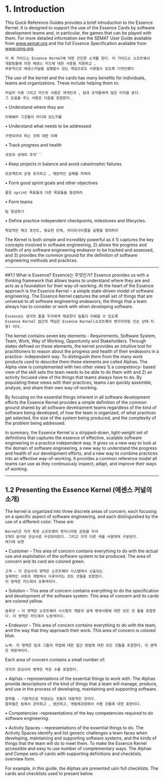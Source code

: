 # 1. Introduction
This Quick Reference Guides provides a brief introduction to the Essence Kernel. It is designed to support the use of the Essence Cards by software development teams and, in particular, the games that can be played with them. For more detailed information see the SEMAT User Guide available from www.semat.org and the full Essence Specification available from www.omg.org.

    이 퀵 가이드는 Essence Kernel에 대한 간단한 소개를 한다. 이 가이드는 소프트웨서 
    개발팀들에 의한 에센스 카드에 대한 사용을 지원하고 ,
    부분적으로 에센스커널을 실행할수 있는 게임으로도 사용할수 있도록 디자인했다




The use of the kernel and the cards has many benefits for individuals, teams and organizations. These include helping them to:

    커널의 사용 그리고 카드의 사용은 개개인과 , 팀과 조직들에게 많은 이익을 준다. 
    그 도움을 주는 사항은 다음을 포함한다.

• Understand where they are 

    이해해라 그것들이 어디에 있는지를

• Understand what needs to be addressed 

    구현되어야 하는 것에 대한 이해 

• Track progress and health 

    과정과 상태의 추적```

• Keep projects in balance and avoid catastrophic failures

    프로젝트의 균형 유지하고 , 재앙적인 실패들 피하라

• Form good sprint goals and other objectives

    좋은 sprint 목표들과 다른 목표들을 형성하라 

• Form teams

    팀 형성하기

• Define practice independent checkpoints, milestones and lifecycles.

    독립적인 체크 포인트, 중요한 단계, 라이프사이클을 실행을 정의하라










The Kernel is both simple and incredibly powerful as it 1) captures the key concepts involved in software engineering, 2) allows the progress and health of any software engineering endeavor to be tracked and assessed, and 3) provides the common ground for the definition of software engineering methods and practices.


---

##1.1	What is Essence? Essence는 무엇인가?
Essence provides us with a thinking framework that allows teams to understand where they are and acts as a foundation for their way-of-working. At the heart of the Essence approach is the Essence Kernel – a simple state-driven model of software engineering. The Essence Kernel captures the small set of things that are universal to all software engineering endeavors; the things that a team always has to consider or work with when developing software.

    Essence는 생각의 틀을 우리에게 제공한다 팀들이 이해할 수 있도록 
    Essence Kernel 접근의 핵심은 Essence Kernel(소프트웨어 엔지리어링 단순 상태-지향) 이다. 


The kernel contains seven key elements - Requirements, Software System, Team, Work, Way of Working, Opportunity and Stakeholders. Through states defined on these elements, the kernel provides an intuitive tool for practitioners to reason about the progress and health of their endeavors in a practice- independent way. To distinguish them from the many work products used to describe them these elements are called Alphas. The Alpha view is complemented with two other views 1) a competency- based view of the skill sets the team needs to be able to do them with and 2) an activity focused view of the things that teams always have to do. By populating these views with their practices, teams can quickly assemble, analyze, and share their own way-of-working.

By focusing on the essential things inherent in all software development efforts the Essence Kernel provides a simple definition of the common ground shared by all software development teams regardless of the kind of software being developed, of how the team is organized, of what practices get selected, the size of the system being produced, and the complexity of the problem being addressed.

In summary, the Essence Kernel is a stripped-down, light-weight set of definitions that captures the essence of effective, scalable software engineering in a practice independent way. It gives us a new way to look at the domain of software engineering, a new way to understand the progress and health of our development efforts, and a new way to combine practices into an effective way-of-working. It provides a common reference model all teams can use as they continuously inspect, adapt, and improve their ways of working.



---

## 1.2	Presenting the Essence Kernel (에센스 커널의 소개)

The kernel is organized into three discrete areas of concern, each focusing on a specific aspect of software engineering, and each distinguished by the use of a different color. These are:



    Kernel은 각각 특정 소프트웨어 엔지니어링 관점을 두어 
    3개의 분리된 관심사로 구성되어있다. 그리고 각각 다른 색을 사용하여 구분된다. 
    여기에 보면

• Customer – This area of concern contains everything to do with the actual use and exploitation of the software system to be produced. The area of concern and its card are colored green.

    고객 – 이 관심사의 영역은 소프트웨어 시스템에서 산출되는 
    실제적인 사용과 개발에서 다루어지는 모든 것들을 포함한다.
    이 영역은 카드에서 초록색이다.
    
• Solution – This area of concern contains everything to do the specification and development of
the software system. This area of concern and its cards are colored yellow.

    솔루션 – 이 영역은 소프트웨어 시스템의 개발과 설계 명세사항에 대한 모든 것 들을 포함한다. 이 영역은 카드에서 노랑색이다.
    
• Endeavor – This area of concern contains everything to do with the team, and the way that they
approach their work. This area of concern is colored blue.

    노력- 이 영역은 팀과 그들의 작업에 대한 접근 방법에 대한 모든 것들을 포함한다, 이 영역은 파랑색이다.
    
Each area of concern contains a small number of:

    각각의 관심사의 영역은 작은 수를 포함한다.
    
• Alphas – representations of the essential things to work with. The Alphas provide descriptions of the kind of things that a team will manage, produce, and use in the process of developing,
maintaining and supporting software.

    알파들 - 기본적으로 작업되는 것들의 대표적인 것이다.
    알파들은 팀에서 관리하고 , 생산하고, 개발에과정에서 사용 것들에 대한 표현이다. 
    
• Competencies –representations of the key competencies required to do software engineering.

• Activity Spaces – representations of the essential things to do. The Activity Spaces identify and
list generic challenges a team faces when developing, maintaining and supporting software systems, and the kinds of things that the team will do to meet them.
To make the Essence Kernel accessible and easy to use
number of complementary ways. The Alphas and Compe
sets of cards with supporting definitions and checklists.
overview form.

For example, in this guide, the Alphas are presented usin
full checklists. The cards and checklists used to present below.



